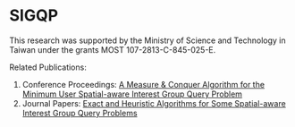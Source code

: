 # SIGQP
This research was supported by the Ministry of Science and Technology in Taiwan under the grants MOST 107-2813-C-845-025-E.

Related Publications:

1. Conference Proceedings: [A Measure & Conquer Algorithm for the Minimum User Spatial-aware Interest Group Query Problem](https://doi.org/10.1007/978-981-13-9190-3_47)
2. Journal Papers: [Exact and Heuristic Algorithms for Some Spatial-aware Interest Group Query Problems](https://jit.ndhu.edu.tw/article/view/2348)
